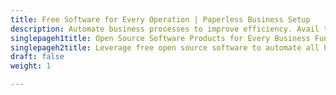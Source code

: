 ```yaml
---
title: Free Software for Every Operation | Paperless Business Setup
description: Automate business processes to improve efficiency. Avail the best option from a collection of specialized free open source software for every business function.
singlepageh1title: Open Source Software Products for Every Business Function
singlepageh2title: Leverage free open source software to automate all business functions from marketing to sales. Facilitate executives build right business growth strategies.
draft: false
weight: 1

---
```


